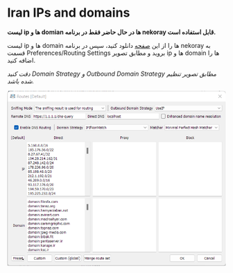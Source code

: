 # Iran IPs and domains

**لیست ip ها و domian ها در حال حاضر فقط در برنامه nekoray قابل استفاده است.**

لیست ip ها و domain ها را از این [صفحه](https://github.com/mhdr/iran-ips-domains/releases) دانلود کنید، سپس در برنامه nekoray به قسمت Preferences/Routing Settings بروید و مطابق تصویر ip ها و domain ها را اضافه کنید.

*دقت کنید Domain Strategy و Outbound Domain Strategy مطابق تصویر تنظیم شده باشد.*

![Nekoray Routes!](https://raw.githubusercontent.com/mhdr/iran-ips-domains/main/images/nekoray-routes.png "Nekoray Routes")